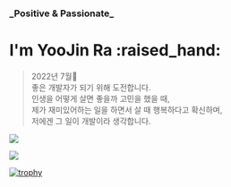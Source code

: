 <div>
  <h3>_Positive & Passionate_</h3>
  <h1>I'm YooJin Ra :raised_hand:</h1>
</div>

> 2022년 7월:herb:<br />
> 좋은 개발자가 되기 위해 도전합니다.<br />
> 인생을 어떻게 살면 좋을까 고민을 했을 때,<br />
> 제가 재미있어하는 일을 하면서 살 때 행복하다고 확신하며,<br />
> 저에겐 그 일이 개발이라 생각합니다.<br />

<a href="https://www.instagram.com/dev___yoo/" target="_blank"><img src="https://img.shields.io/badge/Yoojin'sInstagram-E4405F?style=flat-square&logo=Instagram&logoColor=white"/></a>

<img src="https://img.shields.io/badge/#F7DF1E?style=for-the-badge&logo=JavaScript&logoColor=black">

[![trophy](https://github-profile-trophy.vercel.app/?username=YooJinRa&margin-w=15&margin-h=15)](https://github.com/ryo-ma/github-profile-trophy)
<!--![YooJinRa's GitHub stats](https://github-readme-stats.vercel.app/api?username=YooJinRa&theme=swift&show_icons=true&border_radius=0) -->
